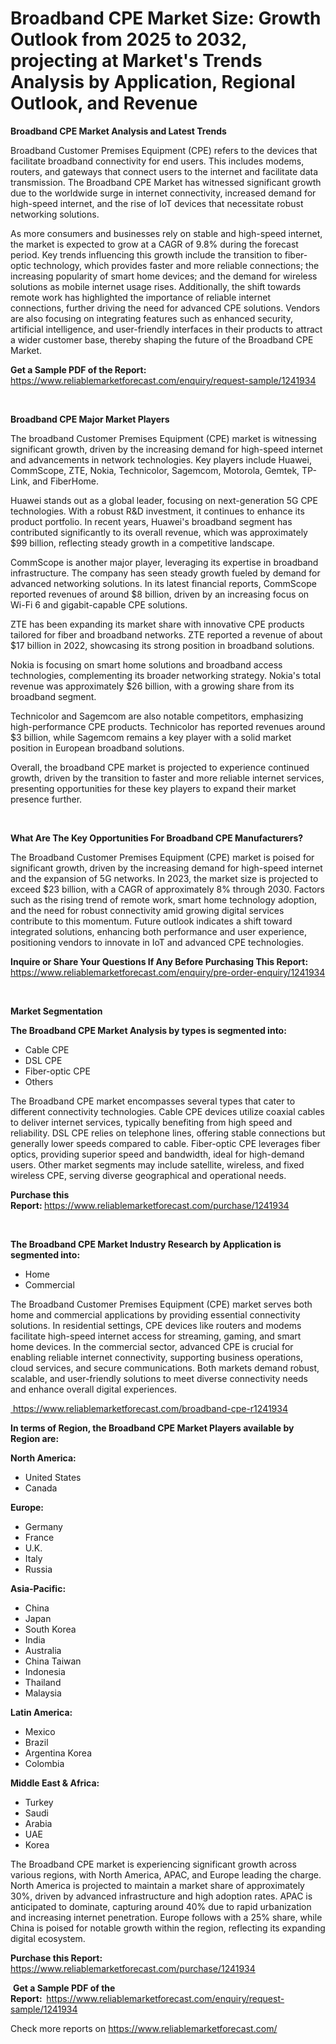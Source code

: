 <p><h1>Broadband CPE Market Size: Growth Outlook from 2025 to 2032, projecting at Market's Trends Analysis by Application, Regional Outlook, and Revenue</h1></p><p><strong>Broadband CPE Market Analysis and Latest Trends</strong></p>
<p><p>Broadband Customer Premises Equipment (CPE) refers to the devices that facilitate broadband connectivity for end users. This includes modems, routers, and gateways that connect users to the internet and facilitate data transmission. The Broadband CPE Market has witnessed significant growth due to the worldwide surge in internet connectivity, increased demand for high-speed internet, and the rise of IoT devices that necessitate robust networking solutions.</p><p>As more consumers and businesses rely on stable and high-speed internet, the market is expected to grow at a CAGR of 9.8% during the forecast period. Key trends influencing this growth include the transition to fiber-optic technology, which provides faster and more reliable connections; the increasing popularity of smart home devices; and the demand for wireless solutions as mobile internet usage rises. Additionally, the shift towards remote work has highlighted the importance of reliable internet connections, further driving the need for advanced CPE solutions. Vendors are also focusing on integrating features such as enhanced security, artificial intelligence, and user-friendly interfaces in their products to attract a wider customer base, thereby shaping the future of the Broadband CPE Market.</p></p>
<p><strong>Get a Sample PDF of the Report:&nbsp;</strong> <a href="https://www.reliablemarketforecast.com/enquiry/request-sample/1241934?utm_campaign=2808&utm_medium=2&utm_source=Github&utm_content=ia&utm_term=08042025&utm_id=broadband-cpe">https://www.reliablemarketforecast.com/enquiry/request-sample/1241934</a></p>
<p>&nbsp;</p>
<p><strong>Broadband CPE Major Market Players</strong></p>
<p><p>The broadband Customer Premises Equipment (CPE) market is witnessing significant growth, driven by the increasing demand for high-speed internet and advancements in network technologies. Key players include Huawei, CommScope, ZTE, Nokia, Technicolor, Sagemcom, Motorola, Gemtek, TP-Link, and FiberHome.</p><p>Huawei stands out as a global leader, focusing on next-generation 5G CPE technologies. With a robust R&D investment, it continues to enhance its product portfolio. In recent years, Huawei's broadband segment has contributed significantly to its overall revenue, which was approximately $99 billion, reflecting steady growth in a competitive landscape.</p><p>CommScope is another major player, leveraging its expertise in broadband infrastructure. The company has seen steady growth fueled by demand for advanced networking solutions. In its latest financial reports, CommScope reported revenues of around $8 billion, driven by an increasing focus on Wi-Fi 6 and gigabit-capable CPE solutions.</p><p>ZTE has been expanding its market share with innovative CPE products tailored for fiber and broadband networks. ZTE reported a revenue of about $17 billion in 2022, showcasing its strong position in broadband solutions. </p><p>Nokia is focusing on smart home solutions and broadband access technologies, complementing its broader networking strategy. Nokia's total revenue was approximately $26 billion, with a growing share from its broadband segment.</p><p>Technicolor and Sagemcom are also notable competitors, emphasizing high-performance CPE products. Technicolor has reported revenues around $3 billion, while Sagemcom remains a key player with a solid market position in European broadband solutions.</p><p>Overall, the broadband CPE market is projected to experience continued growth, driven by the transition to faster and more reliable internet services, presenting opportunities for these key players to expand their market presence further.</p></p>
<p>&nbsp;</p>
<p><strong>What Are The Key Opportunities For Broadband CPE Manufacturers?</strong></p>
<p><p>The Broadband Customer Premises Equipment (CPE) market is poised for significant growth, driven by the increasing demand for high-speed internet and the expansion of 5G networks. In 2023, the market size is projected to exceed $23 billion, with a CAGR of approximately 8% through 2030. Factors such as the rising trend of remote work, smart home technology adoption, and the need for robust connectivity amid growing digital services contribute to this momentum. Future outlook indicates a shift toward integrated solutions, enhancing both performance and user experience, positioning vendors to innovate in IoT and advanced CPE technologies.</p></p>
<p><strong>Inquire or Share Your Questions If Any Before Purchasing This Report:</strong> <a href="https://www.reliablemarketforecast.com/enquiry/pre-order-enquiry/1241934?utm_campaign=2808&utm_medium=2&utm_source=Github&utm_content=ia&utm_term=08042025&utm_id=broadband-cpe">https://www.reliablemarketforecast.com/enquiry/pre-order-enquiry/1241934</a></p>
<p>&nbsp;</p>
<p><strong>Market Segmentation</strong></p>
<p><strong>The Broadband CPE Market Analysis by types is segmented into:</strong></p>
<p><ul><li>Cable CPE</li><li>DSL CPE</li><li>Fiber-optic CPE</li><li>Others</li></ul></p>
<p><p>The Broadband CPE market encompasses several types that cater to different connectivity technologies. Cable CPE devices utilize coaxial cables to deliver internet services, typically benefiting from high speed and reliability. DSL CPE relies on telephone lines, offering stable connections but generally lower speeds compared to cable. Fiber-optic CPE leverages fiber optics, providing superior speed and bandwidth, ideal for high-demand users. Other market segments may include satellite, wireless, and fixed wireless CPE, serving diverse geographical and operational needs.</p></p>
<p><strong>Purchase this Report:&nbsp;</strong><a href="https://www.reliablemarketforecast.com/purchase/1241934?utm_campaign=2808&utm_medium=2&utm_source=Github&utm_content=ia&utm_term=08042025&utm_id=broadband-cpe">https://www.reliablemarketforecast.com/purchase/1241934</a></p>
<p>&nbsp;</p>
<p><strong>The Broadband CPE Market Industry Research by Application is segmented into:</strong></p>
<p><ul><li>Home</li><li>Commercial</li></ul></p>
<p><p>The Broadband Customer Premises Equipment (CPE) market serves both home and commercial applications by providing essential connectivity solutions. In residential settings, CPE devices like routers and modems facilitate high-speed internet access for streaming, gaming, and smart home devices. In the commercial sector, advanced CPE is crucial for enabling reliable internet connectivity, supporting business operations, cloud services, and secure communications. Both markets demand robust, scalable, and user-friendly solutions to meet diverse connectivity needs and enhance overall digital experiences.</p></p>
<p><a href="https://www.reliablemarketforecast.com/broadband-cpe-r1241934?utm_campaign=2808&utm_medium=2&utm_source=Github&utm_content=ia&utm_term=08042025&utm_id=broadband-cpe">&nbsp;https://www.reliablemarketforecast.com/broadband-cpe-r1241934</a></p>
<p><strong>In terms of Region, the Broadband CPE Market Players available by Region are:</strong></p>
<p>
    <p> <strong> North America: </strong>
        <ul>
            <li>United States</li>
            <li>Canada</li>
        </ul>
        </p> 
    <p> <strong> Europe: </strong>
        <ul>
            <li>Germany</li>
            <li>France</li>
            <li>U.K.</li>
            <li>Italy</li>
            <li>Russia</li>
        </ul>
        </p> 
    <p> <strong> Asia-Pacific: </strong>
        <ul>
            <li>China</li>
            <li>Japan</li>
            <li>South Korea</li>
            <li>India</li>
            <li>Australia</li>
            <li>China Taiwan</li>
            <li>Indonesia</li>
            <li>Thailand</li>
            <li>Malaysia</li>
        </ul>
        </p> 
    <p> <strong> Latin America: </strong>
        <ul>
            <li>Mexico</li>
            <li>Brazil</li>
            <li>Argentina Korea</li>
            <li>Colombia</li>
        </ul>
        </p> 
    <p> <strong> Middle East & Africa: </strong>
        <ul>
            <li>Turkey</li>
            <li>Saudi</li>
            <li>Arabia</li>
            <li>UAE</li>
            <li>Korea</li>
        </ul>
    </p>
    </p>
<p><p>The Broadband CPE market is experiencing significant growth across various regions, with North America, APAC, and Europe leading the charge. North America is projected to maintain a market share of approximately 30%, driven by advanced infrastructure and high adoption rates. APAC is anticipated to dominate, capturing around 40% due to rapid urbanization and increasing internet penetration. Europe follows with a 25% share, while China is poised for notable growth within the region, reflecting its expanding digital ecosystem.</p></p>
<p><strong>Purchase this Report: </strong><a href="https://www.reliablemarketforecast.com/purchase/1241934?utm_campaign=2808&utm_medium=2&utm_source=Github&utm_content=ia&utm_term=08042025&utm_id=broadband-cpe">https://www.reliablemarketforecast.com/purchase/1241934</a></p>
<p>&nbsp;<strong>Get a Sample PDF of the Report:&nbsp;&nbsp;</strong><a href="https://www.reliablemarketforecast.com/enquiry/request-sample/1241934?utm_campaign=2808&utm_medium=2&utm_source=Github&utm_content=ia&utm_term=08042025&utm_id=broadband-cpe">https://www.reliablemarketforecast.com/enquiry/request-sample/1241934</a></p>
<p><strong></strong></p>
<p>Check more reports on <a href="https://www.reliablemarketforecast.com/?utm_campaign=2808&utm_medium=2&utm_source=Github&utm_content=ia&utm_term=08042025&utm_id=broadband-cpe">https://www.reliablemarketforecast.com/</a></p>